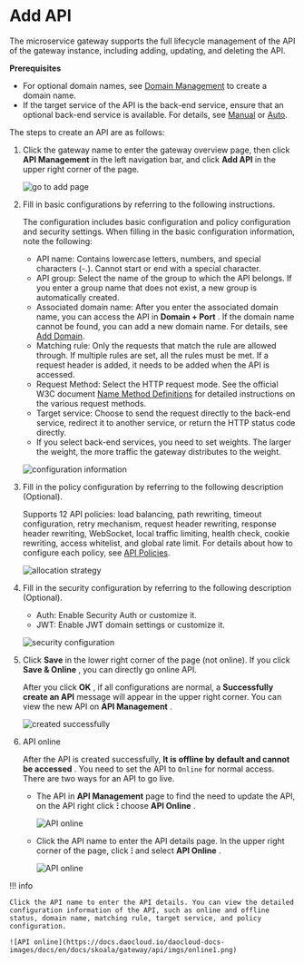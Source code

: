 # Add API

The microservice gateway supports the full lifecycle management of the API of the gateway instance, including adding, updating, and deleting the API. 

**Prerequisites**

- For optional domain names, see [Domain Management](../domain/index.md) to create a domain name.
- If the target service of the API is the back-end service, ensure that an optional back-end service is available. For details, see [Manual](../service/manual-integrate.md) or [Auto](../service/auto-manage.md).

The steps to create an API are as follows:

1. Click the gateway name to enter the gateway overview page, then click __API Management__ in the left navigation bar, and click __Add API__ in the upper right corner of the page.

    ![go to add page](https://docs.daocloud.io/daocloud-docs-images/docs/en/docs/skoala/gateway/api/imgs/add-api-01.png)

2. Fill in basic configurations by referring to the following instructions.

    The configuration includes basic configuration and policy configuration and security settings. When filling in the basic configuration information, note the following:

    - API name: Contains lowercase letters, numbers, and special characters (-.). Cannot start or end with a special character.
    - API group: Select the name of the group to which the API belongs. If you enter a group name that does not exist, a new group is automatically created.
    - Associated domain name: After you enter the associated domain name, you can access the API in __Domain + Port__ . If the domain name cannot be found, you can add a new domain name. For details, see [Add Domain](../domain/index.md).
    - Matching rule: Only the requests that match the rule are allowed through. If multiple rules are set, all the rules must be met. If a request header is added, it needs to be added when the API is accessed.
    - Request Method: Select the HTTP request mode. See the official W3C document [Name Method Definitions](https://www.rfc-editor.org/rfc/rfc9110.html#name-method-definitions) for detailed instructions on the various request methods.
    - Target service: Choose to send the request directly to the back-end service, redirect it to another service, or return the HTTP status code directly.
    - If you select back-end services, you need to set weights. The larger the weight, the more traffic the gateway distributes to the weight.

    ![configuration information](https://docs.daocloud.io/daocloud-docs-images/docs/en/docs/skoala/gateway/api/imgs/config.png)

3. Fill in the policy configuration by referring to the following description (Optional).

    Supports 12 API policies: load balancing, path rewriting, timeout configuration, retry mechanism, request header rewriting, response header rewriting, WebSocket, local traffic limiting, health check, cookie rewriting, access whitelist, and global rate limit. For details about how to configure each policy, see [API Policies](api-policy.md).

    ![allocation strategy](https://docs.daocloud.io/daocloud-docs-images/docs/en/docs/skoala/gateway/api/imgs/policy01.png)

4. Fill in the security configuration by referring to the following description (Optional).

    - Auth: Enable Security Auth or customize it.
    - JWT: Enable JWT domain settings or customize it.

    ![security configuration](https://docs.daocloud.io/daocloud-docs-images/docs/en/docs/skoala/gateway/api/imgs/policy02.png)

5. Click __Save__ in the lower right corner of the page (not online). If you click __Save & Online__ , you can directly go online API.

    After you click __OK__ , if all configurations are normal, a  __Successfully create an API__ message will appear in the upper right corner. You can view the new API on __API Management__ .

    ![created successfully](https://docs.daocloud.io/daocloud-docs-images/docs/en/docs/skoala/gateway/api/imgs/result.png)

6. API online

    After the API is created successfully, **It is offline by default and cannot be accessed** . You need to set the API to `Online` for normal access. There are two ways for an API to go live.

    - The API in __API Management__ page to find the need to update the API, on the API right click  __ⵗ__ choose __API Online__ .

        ![API online](https://docs.daocloud.io/daocloud-docs-images/docs/en/docs/skoala/gateway/api/imgs/online.png)

    - Click the API name to enter the API details page. In the upper right corner of the page, click  __ⵗ__ and select __API Online__ .

        ![API online](https://docs.daocloud.io/daocloud-docs-images/docs/en/docs/skoala/gateway/api/imgs/online1.png)

!!! info

    Click the API name to enter the API details. You can view the detailed configuration information of the API, such as online and offline status, domain name, matching rule, target service, and policy configuration.

    ![API online](https://docs.daocloud.io/daocloud-docs-images/docs/en/docs/skoala/gateway/api/imgs/online1.png)
